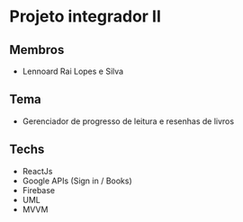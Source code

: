 # Projeto integrador II

## Membros
- Lennoard Rai Lopes e Silva

## Tema
- Gerenciador de progresso de leitura e resenhas de livros

## Techs
- ReactJs
- Google APIs (Sign in / Books)
- Firebase
- UML
- MVVM
